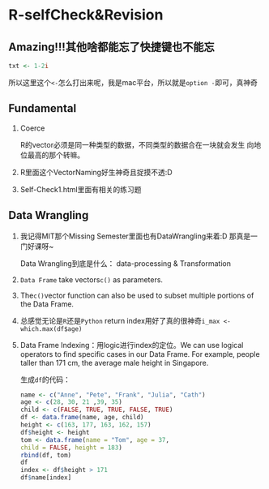 # R-selfCheck&Revision

## Amazing!!!其他啥都能忘了快捷键也不能忘

```R
txt <- 1-2i
```

所以这里这个`<-`怎么打出来呢，我是mac平台，所以就是`option -`即可，真神奇

## Fundamental

1. Coerce

   R的vector必须是同一种类型的数据，不同类型的数据合在一块就会发生 向地位最高的那个转嘛。

2. R里面这个VectorNaming好生神奇且捉摸不透:D

3. Self-Check1.html里面有相关的练习题

## Data Wrangling

1. 我记得MIT那个Missing Semester里面也有DataWrangling来着:D 那真是一门好课呀~

   Data Wrangling到底是什么： data-processing & Transformation 

2. `Data Frame` take vectors`c()` as parameters.

3. The` c() `vector function can also be used to subset multiple portions of the Data Frame.

4. 总感觉无论是`R`还是`Python` return index用好了真的很神奇`i_max <- which.max(df$age)`

5. Data Frame Indexing：用logic进行index的定位。We can use logical operators to find specific cases in our Data Frame. For example, people taller than 171 cm, the average male height in Singapore.

   生成`df`的代码：

   ```R
   name <- c("Anne", "Pete", "Frank", "Julia", "Cath")
   age <- c(28, 30, 21 ,39, 35)
   child <- c(FALSE, TRUE, TRUE, FALSE, TRUE)
   df <- data.frame(name, age, child)
   height <- c(163, 177, 163, 162, 157)
   df$height <- height
   tom <- data.frame(name = "Tom", age = 37,
   child = FALSE, height = 183)
   rbind(df, tom)
   df
   index <- df$height > 171
   df$name[index]  
   ```

   



